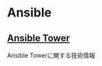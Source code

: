 # Ansible

## [Ansible Tower](https://github.com/h-kojima/ansible/tree/master/ansible-tower)  
Ansible Towerに関する技術情報
